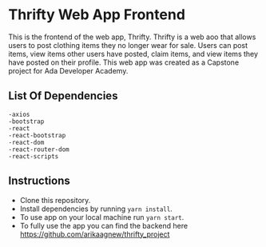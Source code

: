 # Thrifty Web App Frontend

This is the frontend of the web app, Thrifty. Thrifty is a web aoo that allows users to post clothing items 
they no longer wear for sale. Users can post items, view items other users have posted, claim items, and 
view items they have posted on their profile. This web app was created as a Capstone project for Ada Developer Academy.


## List Of Dependencies

    -axios
    -bootstrap
    -react
    -react-bootstrap
    -react-dom
    -react-router-dom
    -react-scripts


## Instructions

- Clone this repository.
- Install dependencies by running `yarn install`.
- To use app on your local machine run `yarn start`.
- To fully use the app you can find the backend here https://github.com/arikaagnew/thrifty_project